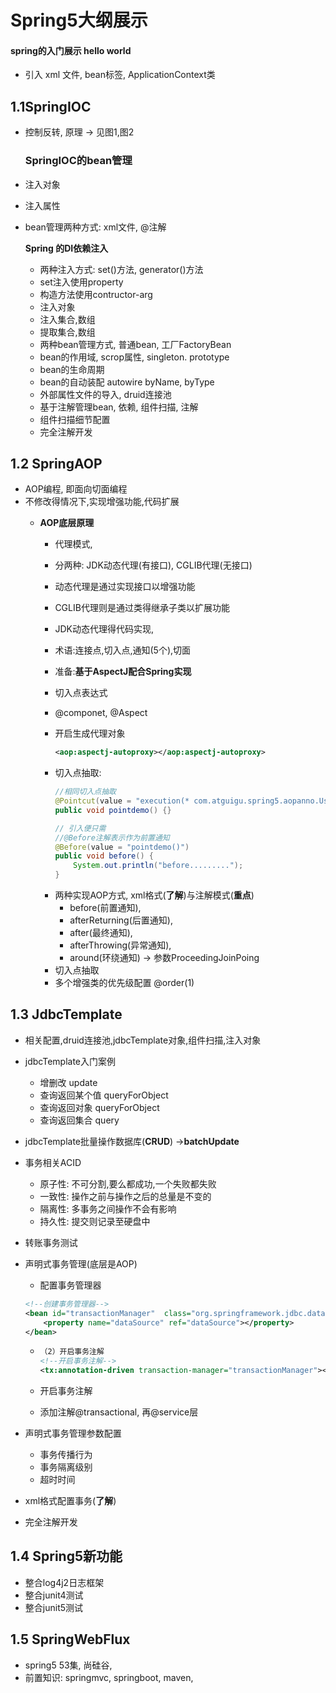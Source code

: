 # Spring5大纲展示



#### 		spring的入门展示 hello world

*  引入 xml 文件, bean标签, ApplicationContext类

  

## 1.1SpringIOC

* 控制反转, 原理 -> 见图1,图2

  ### 	 SpringIOC的bean管理

* 注入对象

* 注入属性

* bean管理两种方式: xml文件, @注解

  

  **Spring 的DI依赖注入**

  * 两种注入方式: set()方法, generator()方法
  * set注入使用property
  * 构造方法使用contructor-arg
  * 注入对象
  * 注入集合,数组
  * 提取集合,数组
  * 两种bean管理方式, 普通bean, 工厂FactoryBean
  * bean的作用域, scrop属性, singleton. prototype
  * bean的生命周期
  * bean的自动装配 autowire   byName, byType
  * 外部属性文件的导入, druid连接池
  * 基于注解管理bean, 依赖, 组件扫描, 注解
  * 组件扫描细节配置
  * 完全注解开发

## 1.2 SpringAOP

* AOP编程, 即面向切面编程
* 不修改得情况下,实现增强功能,代码扩展
  * **AOP底层原理**
    * 代理模式, 
    
    * 分两种: JDK动态代理(有接口),  CGLIB代理(无接口)
    
    * 动态代理是通过实现接口以增强功能
    
    * CGLIB代理则是通过类得继承子类以扩展功能
    
    * JDK动态代理得代码实现,
    
    * 术语:连接点,切入点,通知(5个),切面
    
    * 准备:**基于AspectJ配合Spring实现**
    
    * 切入点表达式
    
    * @componet, @Aspect
    
    * 开启生成代理对象
    
      ```xml
      <aop:aspectj-autoproxy></aop:aspectj-autoproxy>
      ```
    
    - 切入点抽取:
    
      ```java
      //相同切入点抽取
      @Pointcut(value = "execution(* com.atguigu.spring5.aopanno.User.add(..))")
      public void pointdemo() {}
      
      // 引入便只需
      //@Before注解表示作为前置通知
      @Before(value = "pointdemo()")
      public void before() {
          System.out.println("before.........");
      }
      ```
    
      
    
    * 两种实现AOP方式, xml格式(**了解**)与注解模式(**重点**)
      *  before(前置通知),
      * afterReturning(后置通知),
      * after(最终通知),
      * afterThrowing(异常通知),
      * around(环绕通知) -> 参数ProceedingJoinPoing
    * 切入点抽取
    * 多个增强类的优先级配置 @order(1)

## 1.3 JdbcTemplate

* 相关配置,druid连接池,jdbcTemplate对象,组件扫描,注入对象

* jdbcTemplate入门案例
  * 增删改                               update
  * 查询返回某个值                queryForObject
  * 查询返回对象                    queryForObject
  * 查询返回集合                     query
  
* jdbcTemplate批量操作数据库(**CRUD**)                 ->**batchUpdate**

* 事务相关ACID
  * 原子性: 不可分割,要么都成功,一个失败都失败
  * 一致性: 操作之前与操作之后的总量是不变的
  * 隔离性: 多事务之间操作不会有影响
  * 持久性: 提交则记录至硬盘中
  
* 转账事务测试

* 声明式事务管理(底层是AOP)

  *  配置事务管理器

    ```xml
    <!--创建事务管理器-->
    <bean id="transactionManager"  class="org.springframework.jdbc.datasource.DataSourceTransactionManager"><!--注入数据源-->
        <property name="dataSource" ref="dataSource"></property>
    </bean>
    ```

    

  * ```xml
    （2）开启事务注解
    <!--开启事务注解-->
    <tx:annotation-driven transaction-manager="transactionManager"></tx:annotation-driven>
    ```

  * 开启事务注解

  * 添加注解@transactional, 再@service层

* 声明式事务管理参数配置
  * 事务传播行为
  * 事务隔离级别
  * 超时时间
  
* xml格式配置事务(**了解**)

* 完全注解开发

## 1.4 Spring5新功能

* 整合log4j2日志框架
* 整合junit4测试
* 整合junit5测试

## 1.5 SpringWebFlux

* spring5 53集, 尚硅谷, 
* 前置知识: springmvc, springboot, maven, 

​	


